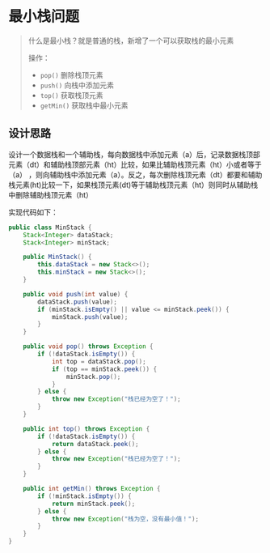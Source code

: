 # 最小栈问题

> 什么是最小栈？就是普通的栈，新增了一个可以获取栈的最小元素
>
> 操作：
>
> - `pop()` 删除栈顶元素
> - `push()` 向栈中添加元素
> - `top()` 获取栈顶元素
> - `getMin()` 获取栈中最小元素

## 设计思路

设计一个数据栈和一个辅助栈，每向数据栈中添加元素（a）后，记录数据栈顶部元素（dt）和辅助栈顶部元素（ht）比较，如果比辅助栈顶元素（ht）小或者等于（a） ，则向辅助栈中添加元素（a）。反之，每次删除栈顶元素（dt）都要和辅助栈元素(ht)比较一下，如果栈顶元素(dt)等于辅助栈顶元素（ht）则同时从辅助栈中删除辅助栈顶元素（ht）

实现代码如下：

```java
public class MinStack {
    Stack<Integer> dataStack;
    Stack<Integer> minStack;

    public MinStack() {
        this.dataStack = new Stack<>();
        this.minStack = new Stack<>();
    }

    public void push(int value) {
        dataStack.push(value);
        if (minStack.isEmpty() || value <= minStack.peek()) {
            minStack.push(value);
        }
    }

    public void pop() throws Exception {
        if (!dataStack.isEmpty()) {
            int top = dataStack.pop();
            if (top == minStack.peek()) {
                minStack.pop();
            }
        } else {
            throw new Exception("栈已经为空了！");
        }
    }

    public int top() throws Exception {
        if (!dataStack.isEmpty()) {
            return dataStack.peek();
        } else {
            throw new Exception("栈已经为空了！");
        }
    }

    public int getMin() throws Exception {
        if (!minStack.isEmpty()) {
            return minStack.peek();
        } else {
            throw new Exception("栈为空，没有最小值！");
        }
    }
}

```
